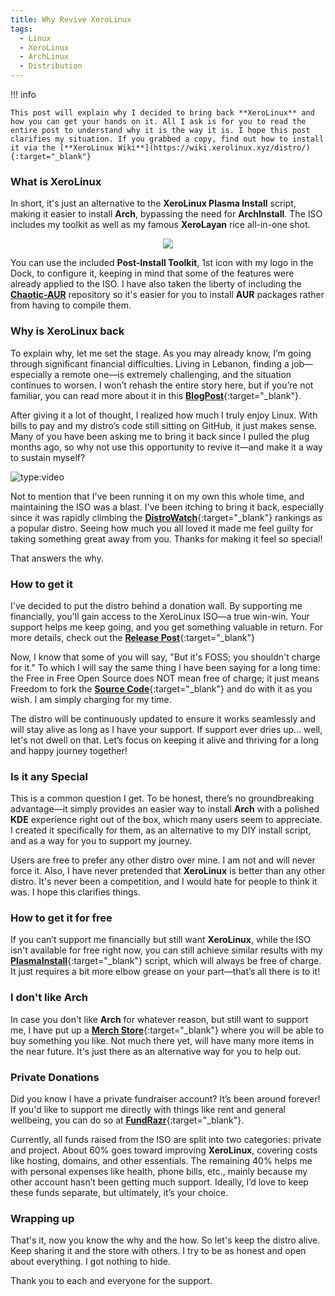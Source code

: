 ```yaml
---
title: Why Revive XeroLinux
tags:
  - Linux
  - XeroLinux
  - ArchLinux
  - Distribution
---
```


!!! info

    This post will explain why I decided to bring back **XeroLinux** and how you can get your hands on it. All I ask is for you to read the entire post to understand why it is the way it is. I hope this post clarifies my situation. If you grabbed a copy, find out how to install it via the [**XeroLinux Wiki**](https://wiki.xerolinux.xyz/distro/){:target="_blank"}

### What is XeroLinux

In short, it's just an alternative to the **XeroLinux Plasma Install** script, making it easier to install **Arch**, bypassing the need for **ArchInstall**. The ISO includes my toolkit as well as my famous **XeroLayan** rice all-in-one shot.

<p align="center">
  <img src="https://i.imgur.com/ejZ1ZQv.png">
</p>

You can use the included **Post-Install Toolkit**, 1st icon with my logo in the Dock, to configure it, keeping in mind that some of the features were already applied to the ISO. I have also taken the liberty of including the [**Chaotic-AUR**](https://aur.chaotic.cx) repository so it's easier for you to install **AUR** packages rather from having to compile them.

### Why is XeroLinux back

To explain why, let me set the stage. As you may already know, I’m going through significant financial difficulties. Living in Lebanon, finding a job—especially a remote one—is extremely challenging, and the situation continues to worsen. I won’t rehash the entire story here, but if you’re not familiar, you can read more about it in this [**BlogPost**](https://blog.techxero.com/index.php/2024/06/07/actively-looking-for-a-job/){:target="_blank"}.

After giving it a lot of thought, I realized how much I truly enjoy Linux. With bills to pay and my distro’s code still sitting on GitHub, it just makes sense. Many of you have been asking me to bring it back since I pulled the plug months ago, so why not use this opportunity to revive it—and make it a way to sustain myself?

![type:video](https://www.youtube.com/embed/lsYg6-wUWXw)

Not to mention that I've been running it on my own this whole time, and maintaining the ISO was a blast. I've been itching to bring it back, especially since it was rapidly climbing the [**DistroWatch**](https://distrowatch.com){:target="_blank"} rankings as a popular distro. Seeing how much you all loved it made me feel guilty for taking something great away from you. Thanks for making it feel so special!

That answers the why.

### How to get it

I've decided to put the distro behind a donation wall. By supporting me financially, you'll gain access to the XeroLinux ISO—a true win-win. Your support helps me keep going, and you get something valuable in return. For more details, check out the [**Release Post**](https://xerolinux.xyz/iso/){:target="_blank"}

Now, I know that some of you will say, "But it's FOSS; you shouldn't charge for it." To which I will say the same thing I have been saying for a long time: the Free in Free Open Source does NOT mean free of charge; it just means Freedom to fork the [**Source Code**](https://github.com/XeroLinuxDev){:target="_blank"} and do with it as you wish. I am simply charging for my time.

The distro will be continuously updated to ensure it works seamlessly and will stay alive as long as I have your support. If support ever dries up… well, let's not dwell on that. Let’s focus on keeping it alive and thriving for a long and happy journey together!

### Is it any Special

This is a common question I get. To be honest, there’s no groundbreaking advantage—it simply provides an easier way to install **Arch** with a polished **KDE** experience right out of the box, which many users seem to appreciate. I created it specifically for them, as an alternative to my DIY install script, and as a way for you to support my journey.

Users are free to prefer any other distro over mine. I am not and will never force it. Also, I have never pretended that **XeroLinux** is better than any other distro. It's never been a competition, and I would hate for people to think it was. I hope this clarifies things.

### How to get it for free

If you can’t support me financially but still want **XeroLinux**, while the ISO isn't available for free right now, you can still achieve similar results with my [**PlasmaInstall**](https://xerolinux.xyz/news/xerolinux-plasma/){:target="_blank"} script, which will always be free of charge. It just requires a bit more elbow grease on your part—that’s all there is to it!

### I don't like Arch

In case you don't like **Arch** for whatever reason, but still want to support me, I have put up a [**Merch Store**](https://shop.xerolinux.xyz){:target="_blank"} where you will be able to buy something you like. Not much there yet, will have many more items in the near future. It's just there as an alternative way for you to help out.

### Private Donations

Did you know I have a private fundraiser account? It’s been around forever! If you'd like to support me directly with things like rent and general wellbeing, you can do so at [**FundRazr**](https://fundrazr.com/xerolinux){:target="_blank"}.

Currently, all funds raised from the ISO are split into two categories: private and project. About 60% goes toward improving **XeroLinux**, covering costs like hosting, domains, and other essentials. The remaining 40% helps me with personal expenses like health, phone bills, etc., mainly because my other account hasn’t been getting much support. Ideally, I’d love to keep these funds separate, but ultimately, it’s your choice.

### Wrapping up

That's it, now you know the why and the how. So let's keep the distro alive. Keep sharing it and the store with others. I try to be as honest and open about everything. I got nothing to hide.

Thank you to each and everyone for the support.


